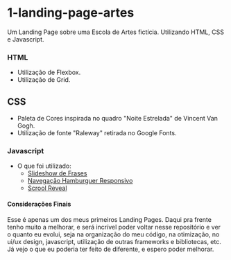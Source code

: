 # 1-landing-page-artes
Um Landing Page sobre uma Escola de Artes fictícia. Utilizando HTML, CSS e Javascript.

### HTML
- Utilização de Flexbox.
- Utilização de Grid.

## CSS
- Paleta de Cores inspirada no quadro "Noite Estrelada" de Vincent Van Gogh.
- Utilização de fonte "Raleway" retirada no Google Fonts.

### Javascript
- O que foi utilizado:
    - [Slideshow de Frases](https://www.w3schools.com/howto/howto_js_quotes_slideshow.asp)
    - [Navegação Hamburguer Responsivo](https://www.w3schools.com/howto/howto_js_topnav_responsive.asp)
    - [Scrool Reveal](https://scrollrevealjs.org/)

#### Considerações Finais
Esse é apenas um dos meus primeiros Landing Pages. Daqui pra frente tenho muito a melhorar, e será incrível poder voltar nesse repositório e ver o quanto eu evolui, seja na organização do meu código, na otimização, no ui/ux design, javascript, utilização de outras frameworks e bibliotecas, etc. Já vejo o que eu poderia ter feito de diferente, e espero poder melhorar.